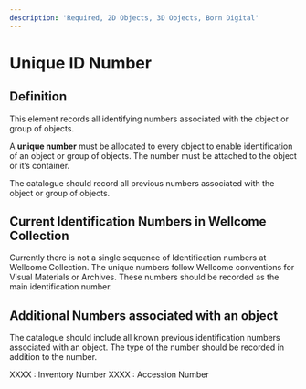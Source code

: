 ```yaml
---
description: 'Required, 2D Objects, 3D Objects, Born Digital'
---
```


# Unique ID Number

## Definition

This element records all identifying numbers associated with the object or group of objects.

A **unique number** must be allocated to every object to enable identification of an object or group of objects. The number must be attached to the object or it’s container.

The catalogue should record all previous numbers associated with the object or group of objects.

## Current Identification Numbers in Wellcome Collection

Currently there is not a single sequence of Identification numbers at Wellcome Collection. The unique numbers follow Wellcome conventions for Visual Materials or Archives. These numbers should be recorded as the main identification number.

## Additional Numbers associated with an object

The catalogue should include all known previous identification numbers associated with an object. The type of the number should be recorded in addition to the number.

XXXX : Inventory Number
XXXX : Accession Number


